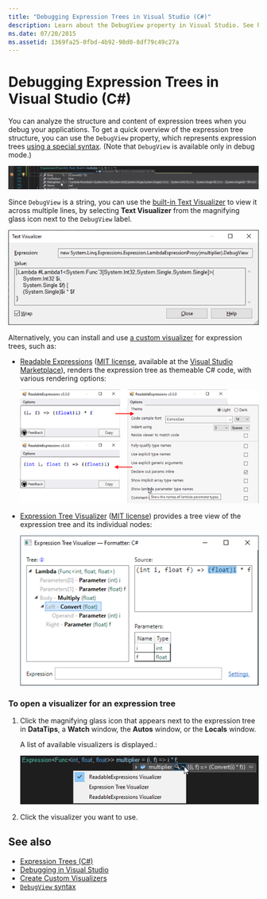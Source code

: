 ```yaml
---
title: "Debugging Expression Trees in Visual Studio (C#)"
description: Learn about the DebugView property in Visual Studio. See how to use this property to analyze the structure and content of expression trees.
ms.date: 07/20/2015
ms.assetid: 1369fa25-0fbd-4b92-98d0-8df79c49c27a
---
```

# Debugging Expression Trees in Visual Studio (C#)
You can analyze the structure and content of expression trees when you debug your applications. To get a quick overview of the expression tree structure, you can use the `DebugView` property, which represents expression trees [using a special syntax](debugview-syntax.md). (Note that `DebugView` is available only in debug mode.)  

![Screenshot of the DebugView of an expression tree within VS debugger.](media/debugging-expression-trees-in-visual-studio/debugview-expression-tree.png)

Since `DebugView` is a string, you can use the [built-in Text Visualizer](https://docs.microsoft.com/visualstudio/debugger/view-strings-visualizer#open-a-string-visualizer) to view it across multiple lines, by selecting **Text Visualizer** from the magnifying glass icon next to the `DebugView` label.

 ![Screenshot of the Text Visualizer applied to results of DebugView.](media/debugging-expression-trees-in-visual-studio/string-visualizer-debugview.png)

Alternatively, you can install and use [a custom visualizer](https://docs.microsoft.com/visualstudio/debugger/create-custom-visualizers-of-data) for expression trees, such as:

- [Readable Expressions](https://github.com/agileobjects/ReadableExpressions) ([MIT license](https://github.com/agileobjects/ReadableExpressions/blob/master/LICENSE.md), available at the [Visual Studio Marketplace](https://marketplace.visualstudio.com/items?itemName=vs-publisher-1232914.ReadableExpressionsVisualizers)), renders the expression tree as themeable C# code, with various rendering options:

  ![Screenshot of the Readable Expressions visualizer.](media/debugging-expression-trees-in-visual-studio/readable-expressions-visualizer.png)

- [Expression Tree Visualizer](https://github.com/zspitz/ExpressionTreeVisualizer/blob/master/README.md) ([MIT license](https://github.com/zspitz/ExpressionTreeVisualizer/blob/master/LICENSE)) provides a tree view of the expression tree and its individual nodes:

  ![Screenshot of the Expression Tree Visualizer.](media/debugging-expression-trees-in-visual-studio/expression-tree-visualizer.png)

### To open a visualizer for an expression tree  
  
1. Click the magnifying glass icon that appears next to the expression tree in **DataTips**, a **Watch** window, the **Autos** window, or the **Locals** window.  

    A list of available visualizers is displayed.:

    ![Screenshot showing the Opening of visualizers from Visual Studio.](media/debugging-expression-trees-in-visual-studio/expression-tree-visualizers.png)

2. Click the visualizer you want to use.  
  
## See also

- [Expression Trees (C#)](./index.md)
- [Debugging in Visual Studio](/visualstudio/debugger/debugger-feature-tour)
- [Create Custom Visualizers](/visualstudio/debugger/create-custom-visualizers-of-data)
- [`DebugView` syntax](debugview-syntax.md)
